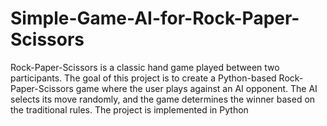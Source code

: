 # Simple-Game-AI-for-Rock-Paper-Scissors
Rock-Paper-Scissors is a classic hand game played between two participants. The goal of this project is to create a Python-based Rock-Paper-Scissors game where the user plays against an AI opponent. The AI selects its move randomly, and the game determines the winner based on the traditional rules. The project is implemented in Python 
